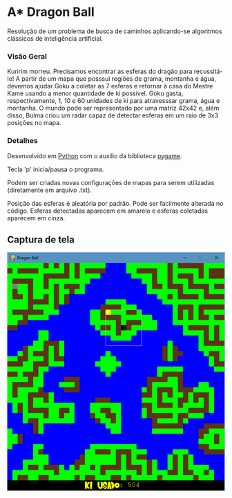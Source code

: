 # A* Dragon Ball
Resolução de um problema de busca de caminhos aplicando-se algoritmos clássicos de inteligência artificial.

### Visão Geral

Kuririm morreu. Precisamos encontrar as esferas do dragão para recussitá-lo! A partir de um mapa que posssui regiões de grama, montanha e água, devemos ajudar Goku a coletar as 7 esferas e retornar à casa do Mestre Kame usando a menor quantidade de ki possível. Goku gasta, respectivamente, 1, 10 e 60 unidades de ki para atravesssar grama, água e montanha. 
O mundo pode ser representado por uma matriz 42x42 e, além disso, Bulma criou um radar capaz de detectar esferas em um raio de 3x3 posições no mapa.

### Detalhes 

Desenvolvido em [Python](https://www.python.org/) com o auxílio da biblioteca [pygame](https://www.pygame.org). 

Tecla 'p' inicia/pausa o programa. 

Podem ser criadas novas configurações de mapas para serem utilizadas (diretamente em arquivo .txt). 

Posição das esferas é aleatória por padrão. Pode ser facilmente alterada no código. Esferas detectadas aparecem em amarelo e esferas coletadas aparecem em cinza.

## Captura de tela

![Captura de tela](https://github.com/thiago-franco/aStarDB/blob/master/astardb.png)
